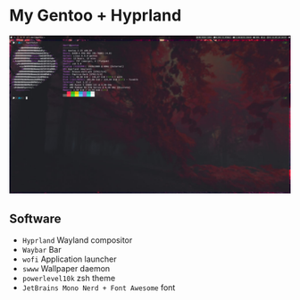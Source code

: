 # My Gentoo + Hyprland
![alt text](https://github.com/thedanilfez/gentoo-hyprland/blob/master/screenshot.jpg?raw=true)
## Software
- `Hyprland` Wayland compositor
- `Waybar` Bar
- `wofi` Application launcher
- `swww` Wallpaper daemon
- `powerlevel10k` zsh theme
- `JetBrains Mono Nerd + Font Awesome` font
